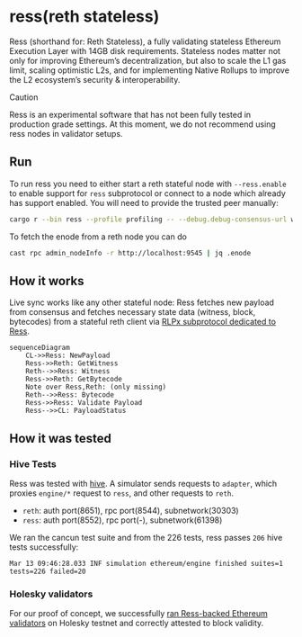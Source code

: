 # ress(reth stateless)

Ress (shorthand for: Reth Stateless), a fully validating stateless Ethereum Execution Layer with 14GB disk requirements. Stateless nodes matter not only for improving Ethereum’s decentralization, but also to scale the L1 gas limit, scaling optimistic L2s, and for implementing Native Rollups to improve the L2 ecosystem’s security & interoperability.

> [!CAUTION]
> Ress is an experimental software that has not been fully tested in production grade settings.
> At this moment, we do not recommend using ress nodes in validator setups.

## Run

To run ress you need to either start a reth stateful node with `--ress.enable` to enable support for `ress` subprotocol or connect to a node which already has support enabled. You will need to provide the trusted peer manually:

```bash
cargo r --bin ress --profile profiling -- --debug.debug-consensus-url wss://reth-ethereum.ithaca.xyz/ws --remote-peer enode://ea6ac5192e6321f91eece5aeb6185e6b289f20dbc693c0f4b0abd299997b56227407f26ae1af5c3f05d00b9c743938e7afaf835709a956e01ebd980723caf1f8@103.50.32.176:30303
```

To fetch the enode from a reth node you can do 
```bash
cast rpc admin_nodeInfo -r http://localhost:9545 | jq .enode
```

## How it works

Live sync works like any other stateful node: Ress fetches new payload from consensus and fetches necessary state data (witness, block, bytecodes) from a stateful reth client via [RLPx subprotocol dedicated to Ress](https://github.com/paradigmxyz/reth/tree/main/crates/ress/protocol).

```mermaid
sequenceDiagram
    CL->>Ress: NewPayload
    Ress->>Reth: GetWitness
    Reth-->>Ress: Witness
    Ress->>Reth: GetBytecode
    Note over Ress,Reth: (only missing)
    Reth-->>Ress: Bytecode
    Ress->>Ress: Validate Payload
    Ress-->>CL: PayloadStatus
```

## How it was tested

### Hive Tests 

Ress was tested with [hive](https://github.com/ethereum/hive). A simulator sends requests to `adapter`, which proxies `engine/*` request to `ress`, and other requests to `reth`. 

- `reth`: auth port(8651), rpc port(8544), subnetwork(30303)
- `ress`: auth port(8552), rpc port(-), subnetwork(61398)

We ran the cancun test suite and from the 226 tests, ress passes `206` hive tests successfully:
```
Mar 13 09:46:28.033 INF simulation ethereum/engine finished suites=1 tests=226 failed=20
```

### Holesky validators
 For our proof of concept, we successfully [ran Ress-backed Ethereum validators](https://holesky.beaconcha.in/dashboard?validators=1919380,1919381,1919382,1919383,1919384,1919385,1919386,1919387,1919388,1919389#validators-table) on Holesky testnet and correctly attested to block validity.